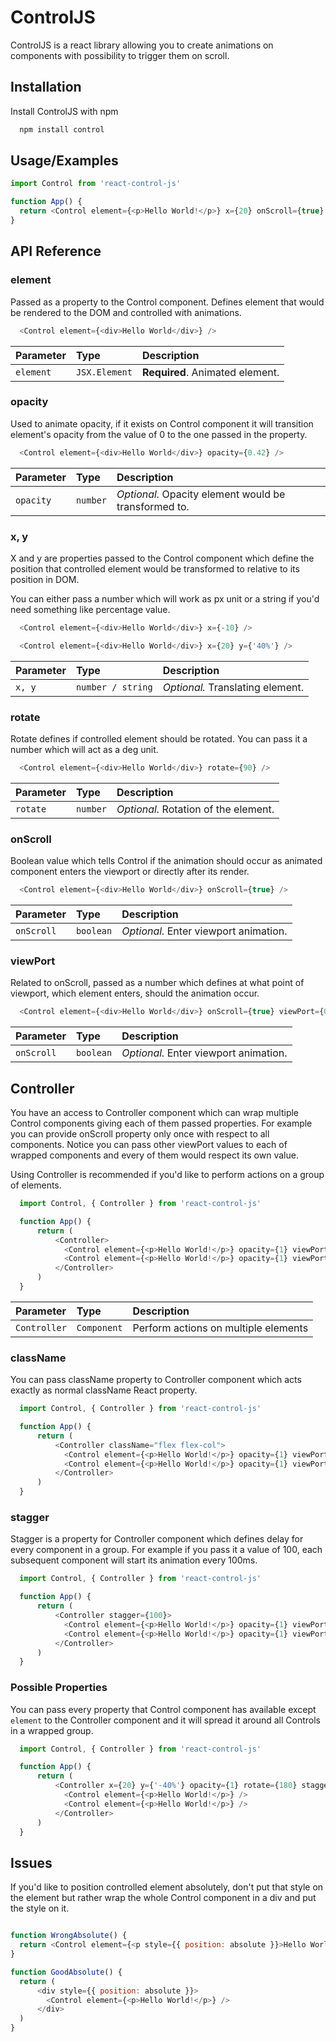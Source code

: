 
# ControlJS

ControlJS is a react library allowing you to create animations on components with possibility to trigger them on scroll.


## Installation

Install ControlJS with npm

```bash
  npm install control
```
    
## Usage/Examples

```javascript
import Control from 'react-control-js'

function App() {
  return <Control element={<p>Hello World!</p>} x={20} onScroll={true} />
}
```

## API Reference

### element
Passed as a property to the Control component. Defines element that would be rendered to the DOM and controlled with animations.
```javascript
  <Control element={<div>Hello World</div>} />
```

| Parameter | Type     | Description                |
| :-------- | :------- | :------------------------- |
| `element` | `JSX.Element` | **Required**. Animated element. |

### opacity
Used to animate opacity, if it exists on Control component it will transition element's opacity from the value of 0 to the one passed in the property. 

```javascript
  <Control element={<div>Hello World</div>} opacity={0.42} />
```

| Parameter | Type     | Description                       |
| :-------- | :------- | :-------------------------------- |
| `opacity`      | `number` | *Optional.* Opacity element would be transformed to. |

### x, y

X and y are properties passed to the Control component which define the position that controlled element would be transformed to relative  to its position in DOM.

You can either pass a number which will work as px unit or a string if you'd need something like percentage value.


```javascript
  <Control element={<div>Hello World</div>} x={-10} />
```
```javascript
  <Control element={<div>Hello World</div>} x={20} y={'40%'} />
```

| Parameter | Type     | Description                       |
| :-------- | :------- | :-------------------------------- |
| `x, y`      | `number / string` | *Optional.* Translating element. |

### rotate

Rotate defines if controlled element should be rotated. You can pass it a number which will act as a deg unit.


```javascript
  <Control element={<div>Hello World</div>} rotate={90} />
```

| Parameter | Type     | Description                       |
| :-------- | :------- | :-------------------------------- |
| `rotate`      | `number` | *Optional.* Rotation of the element. |

### onScroll

Boolean value which tells Control if the animation should occur as animated component enters the viewport or directly after its render.


```javascript
  <Control element={<div>Hello World</div>} onScroll={true} />
```

| Parameter | Type     | Description                       |
| :-------- | :------- | :-------------------------------- |
| `onScroll`      | `boolean` | *Optional.* Enter viewport animation. |

### viewPort

Related to onScroll, passed as a number which defines at what point of viewport, which element enters, should the animation occur.


```javascript
  <Control element={<div>Hello World</div>} onScroll={true} viewPort={0.4} />
```

| Parameter | Type     | Description                       |
| :-------- | :------- | :-------------------------------- |
| `onScroll`      | `boolean` | *Optional.* Enter viewport animation. |

## Controller
You have an access to Controller component which can wrap multiple Control components giving each of them passed properties.
For example you  can provide onScroll property only once with respect to all components.
Notice you can pass other viewPort values to each of wrapped components and every of them would respect its own value.

Using Controller is recommended if you'd like to perform actions on a group of elements.


```javascript
  import Control, { Controller } from 'react-control-js'

  function App() {
      return (
          <Controller>
            <Control element={<p>Hello World!</p>} opacity={1} viewPort={0.2} />
            <Control element={<p>Hello World!</p>} opacity={1} viewPort={0.6} />
          </Controller>
      )
  }
```

| Parameter | Type     | Description                       |
| :-------- | :------- | :-------------------------------- |
| `Controller`      | `Component` | Perform actions on multiple elements |

### className

You can pass className property to Controller component which acts exactly as normal className React property.

```javascript
  import Control, { Controller } from 'react-control-js'

  function App() {
      return (
          <Controller className="flex flex-col">
            <Control element={<p>Hello World!</p>} opacity={1} viewPort={0.2} />
            <Control element={<p>Hello World!</p>} opacity={1} viewPort={0.6} />
          </Controller>
      )
  }
```
### stagger

Stagger is a property for Controller component which defines delay for every component in a group.
For example if you pass it a value of 100, each subsequent component will start its animation every 100ms.

```javascript
  import Control, { Controller } from 'react-control-js'

  function App() {
      return (
          <Controller stagger={100}>
            <Control element={<p>Hello World!</p>} opacity={1} viewPort={0.2} />
            <Control element={<p>Hello World!</p>} opacity={1} viewPort={0.6} />
          </Controller>
      )
  }
```
### Possible Properties

You can pass every property that Control component has available except `element` to the Controller component and it will spread it around all Controls in a wrapped group.

```javascript
  import Control, { Controller } from 'react-control-js'

  function App() {
      return (
          <Controller x={20} y={'-40%'} opacity={1} rotate={180} stagger={300}>
            <Control element={<p>Hello World!</p>} />
            <Control element={<p>Hello World!</p>} />
          </Controller>
      )
  }
```
## Issues

If you'd like to position controlled element absolutely,
don't put that style on the element but rather wrap
the whole Control component in a div and put the style on it.

```javascript

function WrongAbsolute() {
  return <Control element={<p style={{ position: absolute }}>Hello World!</p>} />
}

function GoodAbsolute() {
  return (
      <div style={{ position: absolute }}>
        <Control element={<p>Hello World!</p>} />
      </div>
  )
}
```
